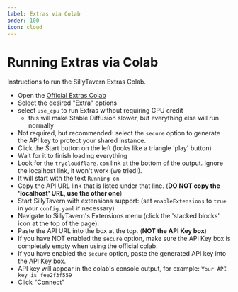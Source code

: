 ```yaml
---
label: Extras via Colab
order: 100
icon: cloud
---
```

# Running Extras via Colab

Instructions to run the SillyTavern Extras Colab.

* Open the [Official Extras Colab](https://colab.research.google.com/github/SillyTavern/SillyTavern/blob/release/colab/GPU.ipynb)
* Select the desired "Extra" options
* select `use_cpu` to run Extras without requiring GPU credit
  * this will make Stable Diffusion slower, but everything else will run normally
* Not required, but recommended: select the `secure` option to generate the API key to protect your shared instance.
* Click the Start button on the left (looks like a triangle 'play' button)
* Wait for it to finish loading everything
* Look for the `trycloudflare.com` link at the bottom of the output. Ignore the localhost link, it won't work (we tried!).
* It will start with the text `Running on`
* Copy the API URL link that is listed under that line. (**DO NOT copy the 'localhost' URL, use the other one**)
* Start SillyTavern with extensions support: (set `enableExtensions` to `true` in your `config.yaml` if necessary)
* Navigate to SillyTavern's Extensions menu (click the 'stacked blocks' icon at the top of the page).
* Paste the API URL into the box at the top. (**NOT the API Key box**)
* If you have NOT enabled the `secure` option, make sure the API Key box is completely empty when using the official colab.
* If you have enabled the `secure` option, paste the generated API key into the API Key box.
* API key will appear in the colab's console output, for example: `Your API key is fee2f3f559`
* Click "Connect"
